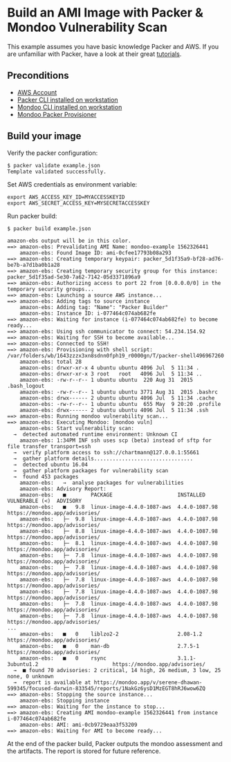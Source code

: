 # Build an AMI Image with Packer & Mondoo Vulnerability Scan

This example assumes you have basic knowledge Packer and AWS. If you are unfamiliar with Packer, have a look at their great [tutorials](https://www.packer.io/intro/getting-started/build-image.html).

## Preconditions

 * [AWS Account](https://aws.amazon.com/free/)
 * [Packer CLI installed on workstation](https://www.packer.io/intro/getting-started/install.html)
 * [Mondoo CLI installed on workstation](https://mondoo.io/docs/agent/installation)
 * [Mondoo Packer Provisioner](https://mondoo.io/docs/apps/packer)

## Build your image

Verify the packer configuration:

```
$ packer validate example.json
Template validated successfully.
```

Set AWS credentials as environment variable:

```
export AWS_ACCESS_KEY_ID=MYACCESSKEYID
export AWS_SECRET_ACCESS_KEY=MYSECRETACCESSKEY
```

Run packer build:

```
$ packer build example.json

amazon-ebs output will be in this color.
==> amazon-ebs: Prevalidating AMI Name: mondoo-example 1562326441
    amazon-ebs: Found Image ID: ami-0cfee17793b08a293
==> amazon-ebs: Creating temporary keypair: packer_5d1f35a9-bf28-ad76-be7b-a7d1ba0b1a28
==> amazon-ebs: Creating temporary security group for this instance: packer_5d1f35ad-5e30-7a62-7142-05d3371896a9
==> amazon-ebs: Authorizing access to port 22 from [0.0.0.0/0] in the temporary security groups...
==> amazon-ebs: Launching a source AWS instance...
==> amazon-ebs: Adding tags to source instance
    amazon-ebs: Adding tag: "Name": "Packer Builder"
    amazon-ebs: Instance ID: i-077464c074ab682fe
==> amazon-ebs: Waiting for instance (i-077464c074ab682fe) to become ready...
==> amazon-ebs: Using ssh communicator to connect: 54.234.154.92
==> amazon-ebs: Waiting for SSH to become available...
==> amazon-ebs: Connected to SSH!
==> amazon-ebs: Provisioning with shell script: /var/folders/wb/1643zzzx3xn8sdnn0fph19_r0000gn/T/packer-shell496967260
    amazon-ebs: total 28
    amazon-ebs: drwxr-xr-x 4 ubuntu ubuntu 4096 Jul  5 11:34 .
    amazon-ebs: drwxr-xr-x 3 root   root   4096 Jul  5 11:34 ..
    amazon-ebs: -rw-r--r-- 1 ubuntu ubuntu  220 Aug 31  2015 .bash_logout
    amazon-ebs: -rw-r--r-- 1 ubuntu ubuntu 3771 Aug 31  2015 .bashrc
    amazon-ebs: drwx------ 2 ubuntu ubuntu 4096 Jul  5 11:34 .cache
    amazon-ebs: -rw-r--r-- 1 ubuntu ubuntu  655 May  9 20:20 .profile
    amazon-ebs: drwx------ 2 ubuntu ubuntu 4096 Jul  5 11:34 .ssh
==> amazon-ebs: Running mondoo vulnerability scan...
==> amazon-ebs: Executing Mondoo: [mondoo vuln]
    amazon-ebs: Start vulnerability scan:
  →  detected automated runtime environment: Unknown CI
    amazon-ebs: 1:34PM INF ssh uses scp (beta) instead of sftp for file transfer transport=ssh
  →  verify platform access to ssh://chartmann@127.0.0.1:55661
  →  gather platform details................................
  →  detected ubuntu 16.04
  →  gather platform packages for vulnerability scan
  →  found 453 packages
    amazon-ebs:   →  analyse packages for vulnerabilities
    amazon-ebs: Advisory Report:
    amazon-ebs:   ■        PACKAGE                     INSTALLED               VULNERABLE (<)  ADVISORY
    amazon-ebs:   ■   9.8  linux-image-4.4.0-1087-aws  4.4.0-1087.98                           https://mondoo.app/advisories/
    amazon-ebs:   ├─  9.8  linux-image-4.4.0-1087-aws  4.4.0-1087.98                           https://mondoo.app/advisories/
    amazon-ebs:   ├─  8.8  linux-image-4.4.0-1087-aws  4.4.0-1087.98                           https://mondoo.app/advisories/
    amazon-ebs:   ├─  8.1  linux-image-4.4.0-1087-aws  4.4.0-1087.98                           https://mondoo.app/advisories/
    amazon-ebs:   ├─  7.8  linux-image-4.4.0-1087-aws  4.4.0-1087.98                           https://mondoo.app/advisories/
    amazon-ebs:   ├─  7.8  linux-image-4.4.0-1087-aws  4.4.0-1087.98                           https://mondoo.app/advisories/
    amazon-ebs:   ├─  7.8  linux-image-4.4.0-1087-aws  4.4.0-1087.98                           https://mondoo.app/advisories/
    amazon-ebs:   ├─  7.8  linux-image-4.4.0-1087-aws  4.4.0-1087.98                           https://mondoo.app/advisories/
    amazon-ebs:   ├─  7.8  linux-image-4.4.0-1087-aws  4.4.0-1087.98                           https://mondoo.app/advisories/
    amazon-ebs:   ├─  7.8  linux-image-4.4.0-1087-aws  4.4.0-1087.98                           https://mondoo.app/advisories/
...
    amazon-ebs:   ■   0    liblzo2-2                   2.08-1.2                                https://mondoo.app/advisories/
    amazon-ebs:   ■   0    man-db                      2.7.5-1                                 https://mondoo.app/advisories/
    amazon-ebs:   ■   0    rsync                       3.1.1-3ubuntu1.2                        https://mondoo.app/advisories/
  →  ■ found 70 advisories: 2 critical, 14 high, 26 medium, 3 low, 25 none, 0 unknown
  →  report is available at https://mondoo.app/v/serene-dhawan-599345/focused-darwin-833545/reports/1NakGz6ysD1MzEGT8hRJ6wow6ZQ
==> amazon-ebs: Stopping the source instance...
    amazon-ebs: Stopping instance
==> amazon-ebs: Waiting for the instance to stop...
==> amazon-ebs: Creating AMI mondoo-example 1562326441 from instance i-077464c074ab682fe
    amazon-ebs: AMI: ami-0cb9729eaa3f53209
==> amazon-ebs: Waiting for AMI to become ready...
```

At the end of the packer build, Packer outputs the mondoo assessment and the artifacts. The report is stored for future reference. 